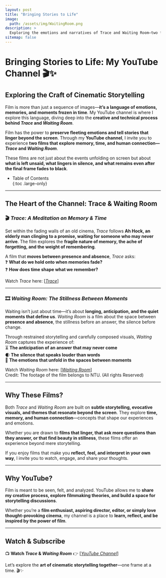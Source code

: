 ```yaml
---
layout: post
title: "Bringing Stories to Life"
image: 
  path: /assets/img/WaitingRoom.png
description: >
  Exploring the emotions and narratives of Trace and Waiting Room—two films that reflect on time, memory, and human connection.
sitemap: false
---
```


<!-- Version 9 is the most complete version of Hydejack yet.
{:.lead} -->

# **Bringing Stories to Life: My YouTube Channel** 🎬✨  
## Exploring the Craft of Cinematic Storytelling  

Film is more than just a sequence of images—**it’s a language of emotions, memories, and moments frozen in time**. My YouTube channel is where I explore this language, diving deep into the **creative and technical process behind *Trace* and *Waiting Room***.  

Film has the power to **preserve fleeting emotions and tell stories that linger beyond the screen**. Through my **YouTube channel**, I invite you to experience **two films that explore memory, time, and human connection—*Trace* and *Waiting Room***.  

These films are not just about the events unfolding on screen but about **what is left unsaid, what lingers in silence, and what remains even after the final frame fades to black**.  

- Table of Contents  
{:toc .large-only}

---

## **The Heart of the Channel: Trace & Waiting Room**  

### 🎬 *Trace: A Meditation on Memory & Time*  
Set within the fading walls of an old cinema, *Trace* follows **Ah Hock, an elderly man clinging to a promise, waiting for someone who may never arrive**. The film explores the **fragile nature of memory, the ache of forgetting, and the weight of remembering**.  

A film that **moves between presence and absence**, *Trace* asks:  
❓ **What do we hold onto when memories fade?**  
❓ **How does time shape what we remember?** 

Watch *Trace* here: [<a href="https://www.youtube.com/watch?v=VgzobnepkV4&list=PLmyLsh61IFdzxcEls917HZ3Wkfty_bobA&index=1">*Trace*</a>]   

---

### 🎞 *Waiting Room: The Stillness Between Moments*  
Waiting isn’t just about time—it’s about **longing, anticipation, and the quiet moments that define us**. *Waiting Room* is a film about the space between **presence and absence**, the stillness before an answer, the silence before change.  

Through restrained storytelling and carefully composed visuals, *Waiting Room* captures the experience of:  
⏳ **The anticipation of an answer that may never come**  
🌒 **The silence that speaks louder than words**  
💭 **The emotions that unfold in the spaces between moments** 

Watch *Waiting Room* here: [<a href="https://www.youtube.com/watch?v=NivWrGfiqKA&list=PLmyLsh61IFdzxcEls917HZ3Wkfty_bobA&index=2">*Waiting Room*</a>]  
Credit: The footage of the film belongs to NTU. (All rights Reserved)

---

## **Why These Films?**  

Both *Trace* and *Waiting Room* are built on **subtle storytelling, evocative visuals, and themes that resonate beyond the screen**. They explore **time, memory, and human connection**—concepts that shape our experiences and emotions.  

Whether you are drawn to **films that linger, that ask more questions than they answer, or that find beauty in stillness**, these films offer an experience beyond mere storytelling.  

If you enjoy films that make you **reflect, feel, and interpret in your own way**, I invite you to watch, engage, and share your thoughts.   

---

## **Why YouTube?**  

Film is meant to be seen, felt, and analyzed. YouTube allows me to **share my creative process, explore filmmaking theories, and build a space for storytelling discussions**.  

Whether you’re a **film enthusiast, aspiring director, editor, or simply love thought-provoking cinema**, my channel is a place to **learn, reflect, and be inspired by the power of film**.  

---

## **Watch & Subscribe**   

📺 **Watch *Trace* & *Waiting Room*** 👉 [<a href="https://www.youtube.com/watch?v=VgzobnepkV4&list=PLmyLsh61IFdzxcEls917HZ3Wkfty_bobA&index=1">*YouTube Channel*</a>]  

Let’s explore the **art of cinematic storytelling together**—one frame at a time. 🎬✨


